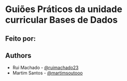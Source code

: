 # Guiões Práticos da unidade curricular Bases de Dados
## Feito por:
## Authors
* Rui Machado - [@ruimachado23](https://github.com/ruimachado23)
* Martim Santos - [@martimsoutooo](https://github.com/martimsoutooo)

